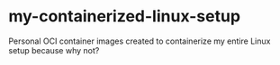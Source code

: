 # my-containerized-linux-setup
Personal OCI container images created to containerize my entire Linux setup because why not?
